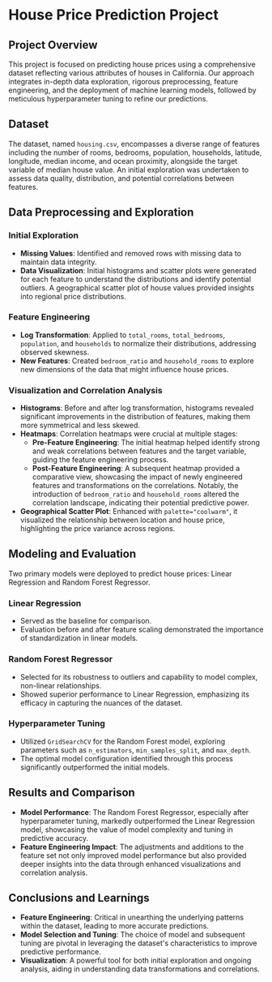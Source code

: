 # House Price Prediction Project

## Project Overview
This project is focused on predicting house prices using a comprehensive dataset reflecting various attributes of houses in California. Our approach integrates in-depth data exploration, rigorous preprocessing, feature engineering, and the deployment of machine learning models, followed by meticulous hyperparameter tuning to refine our predictions.

## Dataset
The dataset, named `housing.csv`, encompasses a diverse range of features including the number of rooms, bedrooms, population, households, latitude, longitude, median income, and ocean proximity, alongside the target variable of median house value. An initial exploration was undertaken to assess data quality, distribution, and potential correlations between features.

## Data Preprocessing and Exploration
### Initial Exploration
- **Missing Values**: Identified and removed rows with missing data to maintain data integrity.
- **Data Visualization**: Initial histograms and scatter plots were generated for each feature to understand the distributions and identify potential outliers. A geographical scatter plot of house values provided insights into regional price distributions.

### Feature Engineering
- **Log Transformation**: Applied to `total_rooms`, `total_bedrooms`, `population`, and `households` to normalize their distributions, addressing observed skewness.
- **New Features**: Created `bedroom_ratio` and `household_rooms` to explore new dimensions of the data that might influence house prices.

### Visualization and Correlation Analysis
- **Histograms**: Before and after log transformation, histograms revealed significant improvements in the distribution of features, making them more symmetrical and less skewed.
- **Heatmaps**: Correlation heatmaps were crucial at multiple stages:
  - **Pre-Feature Engineering**: The initial heatmap helped identify strong and weak correlations between features and the target variable, guiding the feature engineering process.
  - **Post-Feature Engineering**: A subsequent heatmap provided a comparative view, showcasing the impact of newly engineered features and transformations on the correlations. Notably, the introduction of `bedroom_ratio` and `household_rooms` altered the correlation landscape, indicating their potential predictive power.
- **Geographical Scatter Plot**: Enhanced with `palette="coolwarm"`, it visualized the relationship between location and house price, highlighting the price variance across regions.

## Modeling and Evaluation
Two primary models were deployed to predict house prices: Linear Regression and Random Forest Regressor.

### Linear Regression
- Served as the baseline for comparison.
- Evaluation before and after feature scaling demonstrated the importance of standardization in linear models.

### Random Forest Regressor
- Selected for its robustness to outliers and capability to model complex, non-linear relationships.
- Showed superior performance to Linear Regression, emphasizing its efficacy in capturing the nuances of the dataset.

### Hyperparameter Tuning
- Utilized `GridSearchCV` for the Random Forest model, exploring parameters such as `n_estimators`, `min_samples_split`, and `max_depth`.
- The optimal model configuration identified through this process significantly outperformed the initial models.

## Results and Comparison
- **Model Performance**: The Random Forest Regressor, especially after hyperparameter tuning, markedly outperformed the Linear Regression model, showcasing the value of model complexity and tuning in predictive accuracy.
- **Feature Engineering Impact**: The adjustments and additions to the feature set not only improved model performance but also provided deeper insights into the data through enhanced visualizations and correlation analysis.

## Conclusions and Learnings
- **Feature Engineering**: Critical in unearthing the underlying patterns within the dataset, leading to more accurate predictions.
- **Model Selection and Tuning**: The choice of model and subsequent tuning are pivotal in leveraging the dataset's characteristics to improve predictive performance.
- **Visualization**: A powerful tool for both initial exploration and ongoing analysis, aiding in understanding data transformations and correlations.

